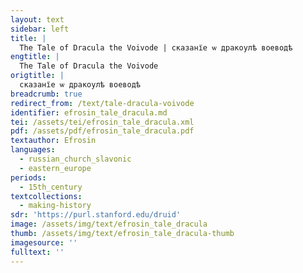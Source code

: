 ```yaml
---
layout: text
sidebar: left
title: |
  The Tale of Dracula the Voivode | сказанїе ѡ дракоулѣ воеводѣ
engtitle: |
  The Tale of Dracula the Voivode
origtitle: |
  сказанїе ѡ дракоулѣ воеводѣ
breadcrumb: true
redirect_from: /text/tale-dracula-voivode
identifier: efrosin_tale_dracula.md
tei: /assets/tei/efrosin_tale_dracula.xml
pdf: /assets/pdf/efrosin_tale_dracula.pdf
textauthor: Efrosin
languages:
  - russian_church_slavonic
  - eastern_europe
periods:
  - 15th_century
textcollections:
  - making-history
sdr: 'https://purl.stanford.edu/druid'
image: /assets/img/text/efrosin_tale_dracula
thumb: /assets/img/text/efrosin_tale_dracula-thumb
imagesource: ''
fulltext: ''
---
```



